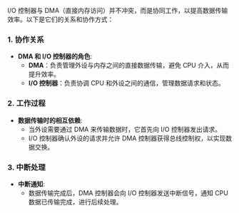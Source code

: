 I/O 控制器与 DMA（直接内存访问）并不冲突，而是协同工作，以提高数据传输效率。以下是它们的关系和协作方式：

### 1. **协作关系**

- **DMA 和 I/O 控制器的角色**:
    - **DMA**：负责管理外设与内存之间的直接数据传输，避免 CPU 介入，从而提升效率。
    - **I/O 控制器**：负责协调 CPU 和外设之间的通信，管理数据请求和状态。

### 2. **工作过程**

- **数据传输时的相互依赖**:
    - 当外设需要通过 DMA 来传输数据时，它首先向 I/O 控制器发出请求。
    - I/O 控制器确认外设的请求并允许 DMA 控制器获得总线控制权，以实现数据交换。

### 3. **中断处理**

- **中断通知**:
    - 数据传输完成后，DMA 控制器会向 I/O 控制器发送中断信号，通知 CPU 数据已传输完成，进行后续处理。